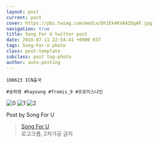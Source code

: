 ```yaml
---
layout: post
current: post
cover: https://pbs.twimg.com/media/Dh1Ek4KVAAIDgAF.jpg
navigation: true
title: Song For U twitter post
date: 2018-07-11 22:54:41 +0900 KST
tags: Song-For-U photo
class: post-template
subclass: post tag-photo
author: auto-posting
---
```


```  
180623 ICN출국  
  
#송하영 #hayoung #fromis_9 #프로미스나인  

```

![0](https://pbs.twimg.com/media/Dh1Ei72VQAIc7Xw.jpg)
![1](https://pbs.twimg.com/media/Dh1Ej5gUEAAShB2.jpg)
![2](https://pbs.twimg.com/media/Dh1Ek4KVAAIDgAF.jpg)


Post by Song For U

> [Song For U](https://twitter.com/songforu_0929)  
  로고크롭, 2차가공 금지
